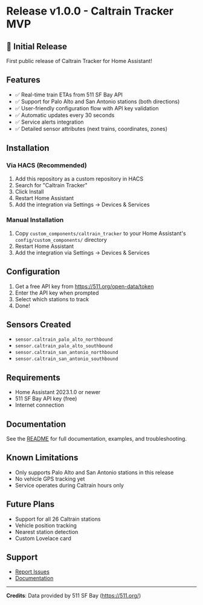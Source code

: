 # Release v1.0.0 - Caltrain Tracker MVP

## 🎉 Initial Release

First public release of Caltrain Tracker for Home Assistant!

## Features

- ✅ Real-time train ETAs from 511 SF Bay API
- ✅ Support for Palo Alto and San Antonio stations (both directions)
- ✅ User-friendly configuration flow with API key validation
- ✅ Automatic updates every 30 seconds
- ✅ Service alerts integration
- ✅ Detailed sensor attributes (next trains, coordinates, zones)

## Installation

### Via HACS (Recommended)

1. Add this repository as a custom repository in HACS
2. Search for "Caltrain Tracker"
3. Click Install
4. Restart Home Assistant
5. Add the integration via Settings → Devices & Services

### Manual Installation

1. Copy `custom_components/caltrain_tracker` to your Home Assistant's `config/custom_components/` directory
2. Restart Home Assistant
3. Add the integration via Settings → Devices & Services

## Configuration

1. Get a free API key from https://511.org/open-data/token
2. Enter the API key when prompted
3. Select which stations to track
4. Done!

## Sensors Created

- `sensor.caltrain_palo_alto_northbound`
- `sensor.caltrain_palo_alto_southbound`
- `sensor.caltrain_san_antonio_northbound`
- `sensor.caltrain_san_antonio_southbound`

## Requirements

- Home Assistant 2023.1.0 or newer
- 511 SF Bay API key (free)
- Internet connection

## Documentation

See the [README](README.md) for full documentation, examples, and troubleshooting.

## Known Limitations

- Only supports Palo Alto and San Antonio stations in this release
- No vehicle GPS tracking yet
- Service operates during Caltrain hours only

## Future Plans

- Support for all 26 Caltrain stations
- Vehicle position tracking
- Nearest station detection
- Custom Lovelace card

## Support

- [Report Issues](https://github.com/AlexanderRosenberg/HA_Caltrain_tracker/issues)
- [Documentation](https://github.com/AlexanderRosenberg/HA_Caltrain_tracker)

---

**Credits**: Data provided by 511 SF Bay (https://511.org/)

